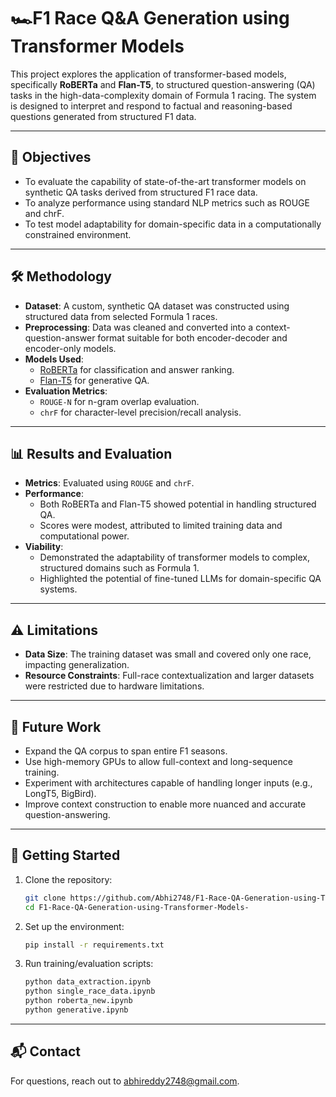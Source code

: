 # 🏎️F1 Race Q&A Generation using Transformer Models

This project explores the application of transformer-based models, specifically **RoBERTa** and **Flan-T5**, to structured question-answering (QA) tasks in the high-data-complexity domain of Formula 1 racing. The system is designed to interpret and respond to factual and reasoning-based questions generated from structured F1 data.

---

## 📌 Objectives

- To evaluate the capability of state-of-the-art transformer models on synthetic QA tasks derived from structured F1 race data.
- To analyze performance using standard NLP metrics such as ROUGE and chrF.
- To test model adaptability for domain-specific data in a computationally constrained environment.

---

## 🛠️ Methodology

- **Dataset**: A custom, synthetic QA dataset was constructed using structured data from selected Formula 1 races.
- **Preprocessing**: Data was cleaned and converted into a context-question-answer format suitable for both encoder-decoder and encoder-only models.
- **Models Used**:
  - [RoBERTa](https://arxiv.org/abs/1907.11692) for classification and answer ranking.
  - [Flan-T5](https://arxiv.org/abs/2210.11416) for generative QA.
- **Evaluation Metrics**:
  - `ROUGE-N` for n-gram overlap evaluation.
  - `chrF` for character-level precision/recall analysis.

---

## 📊 Results and Evaluation

- **Metrics**: Evaluated using `ROUGE` and `chrF`.
- **Performance**:
  - Both RoBERTa and Flan-T5 showed potential in handling structured QA.
  - Scores were modest, attributed to limited training data and computational power.
- **Viability**:
  - Demonstrated the adaptability of transformer models to complex, structured domains such as Formula 1.
  - Highlighted the potential of fine-tuned LLMs for domain-specific QA systems.

---

## ⚠️ Limitations

- **Data Size**: The training dataset was small and covered only one race, impacting generalization.
- **Resource Constraints**: Full-race contextualization and larger datasets were restricted due to hardware limitations.

---

## 🔮 Future Work

- Expand the QA corpus to span entire F1 seasons.
- Use high-memory GPUs to allow full-context and long-sequence training.
- Experiment with architectures capable of handling longer inputs (e.g., LongT5, BigBird).
- Improve context construction to enable more nuanced and accurate question-answering.

---

## 🚀 Getting Started

1. Clone the repository:
   ```bash
   git clone https://github.com/Abhi2748/F1-Race-QA-Generation-using-Transformer-Models-.git
   cd F1-Race-QA-Generation-using-Transformer-Models-
   ```

2. Set up the environment:
   ```bash
   pip install -r requirements.txt
   ```

3. Run training/evaluation scripts:
   ```bash
   python data_extraction.ipynb
   python single_race_data.ipynb
   python roberta_new.ipynb
   python generative.ipynb
   ```

---
## 📬 Contact

For questions, reach out to [abhireddy2748@gmail.com](mailto:abhireddy2748@gmail.com).

